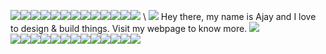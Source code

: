 ![](https://i.imgur.com/LzVR9rG.gif)![](https://i.imgur.com/LzVR9rG.gif)![](https://i.imgur.com/LzVR9rG.gif)![](https://i.imgur.com/LzVR9rG.gif)![](https://i.imgur.com/LzVR9rG.gif)![](https://i.imgur.com/LzVR9rG.gif)![](https://i.imgur.com/LzVR9rG.gif)![](https://i.imgur.com/LzVR9rG.gif)![](https://i.imgur.com/LzVR9rG.gif)![](https://i.imgur.com/LzVR9rG.gif)![](https://i.imgur.com/LzVR9rG.gif)![](https://i.imgur.com/LzVR9rG.gif)![](https://i.imgur.com/LzVR9rG.gif)
  \ ![](https://i.imgur.com/LzVR9rG.gif)
Hey there, my name is Ajay and I love to design & build things. Visit my webpage to know more.
![](https://i.imgur.com/LzVR9rG.gif)  
![](https://i.imgur.com/LzVR9rG.gif)![](https://i.imgur.com/LzVR9rG.gif)![](https://i.imgur.com/LzVR9rG.gif)![](https://i.imgur.com/LzVR9rG.gif)![](https://i.imgur.com/LzVR9rG.gif)![](https://i.imgur.com/LzVR9rG.gif)![](https://i.imgur.com/LzVR9rG.gif)![](https://i.imgur.com/LzVR9rG.gif)![](https://i.imgur.com/LzVR9rG.gif)![](https://i.imgur.com/LzVR9rG.gif)![](https://i.imgur.com/LzVR9rG.gif)![](https://i.imgur.com/LzVR9rG.gif)![](https://i.imgur.com/LzVR9rG.gif)
